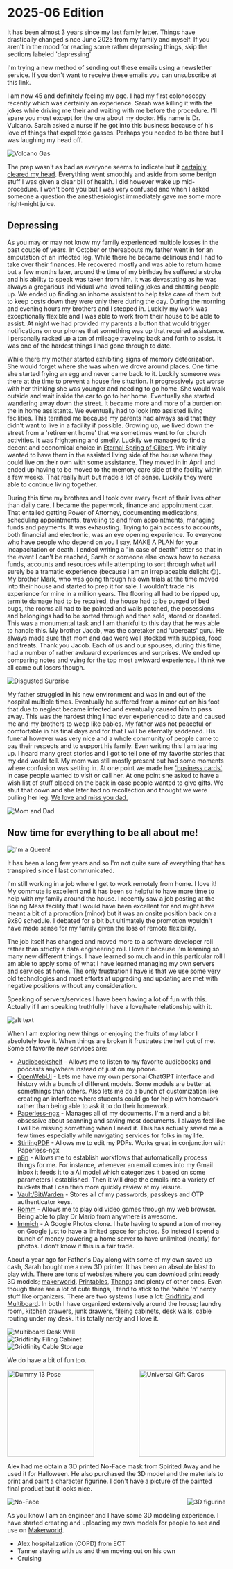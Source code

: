 <!-- markdownlint-disable -->
# 2025-06 Edition

It has been almost 3 years since my last family letter. Things have drastically changed since June 2025 from my family and myself. If you aren't in the mood for reading some rather depressing things, skip the sections labeled 'depressing'

I'm trying a new method of sending out these emails using a newsletter service. If you don't want to receive these emails you can unsubscribe at this link.

I am now 45 and definitely feeling my age. I had my first colonoscopy recently which was certainly an experience. Sarah was killing it with the jokes while driving me their and waiting with me before the procedure. I'll spare you most except for the one about my doctor. His name is Dr. Vulcano. Sarah asked a nurse if he got into this business because of his love of things that expel toxic gasses. Perhaps you needed to be there but I was laughing my head off.


<div>
    <img src="assets/volcano.jpg" alt="Volcano Gas" style="max-height: 200px;">
</div>

The prep wasn't as bad as everyone seems to indicate but it [certainly cleared my head](https://www.quotes.net/mquote/51889). Everything went smoothly and aside from some benign stuff I was given a clear bill of health. I did however wake up mid-procedure. I won't bore you but I was very confused and when I asked someone a question the anesthesiologist immediately gave me some more night-night juice.

## Depressing

As you may or may not know my family experienced multiple losses in the past couple of years. In October or thereabouts my father went in for an amputation of an infected leg. While there he became delirious and I had to take over their finances. He recovered mostly and was able to return home but a few months later, around the time of my birthday he suffered a stroke and his ability to speak was taken from him. It was devastating as he was always a gregarious individual who loved telling jokes and chatting people up. We ended up finding an inhome assistant to help take care of them but to keep costs down they were only there during the day. During the morning and evening hours my brothers and I stepped in. Luckily my work was exceptionally flexible and I was able to work from their house to be able to assist. At night we had provided my parents a button that would trigger notifications on our phones that something was up that required assistance. I personally racked up a ton of mileage traveling back and forth to assist. It was one of the hardest things I had gone through to date.

While there my mother started exhibiting signs of memory deteorization. She would forget where she was when we drove around places. One time she started frying an egg and never came back to it. Luckily someone was there at the time to prevent a house fire situation. It progressively got worse with her thinking she was younger and needing to go home. She would walk outside and wait inside the car to go to her home. Eventually she started wandering away down the street. It became more and more of a burden on the in home assistants. We eventually had to look into assisted living facilities. This terrified me because my parents had always said that they didn't want to live in a facility if possible. Growing up, we lived down the street from a 'retirement home' that we sometimes went to for church activities. It was frightening and smelly. Luckily we managed to find a decent and economical choice in [Eternal Spring of Gilbert](https://eternalspringaz.com/). We initially wanted to have them in the assisted living side of the house where they could live on their own with some assistance. They moved in in April and ended up having to be moved to the memory care side of the facility within a few weeks. That really hurt but made a lot of sense. Luckily they were able to continue living together.

During this time my brothers and I took over every facet of their lives other than daily care. I became the paperwork, finance and appointment czar. That entailed getting Power of Attorney, documenting medications, scheduling appointments, traveling to and from appointments, managing funds and payments. It was exhausting. Trying to gain access to accounts, both financial and electronic, was an eye opening experience. To everyone who have people who depend on you I say, MAKE A PLAN for your incapacitation or death. I ended writing a "in case of death" letter so that in the event I can't be reached, Sarah or someone else knows how to access funds, accounts and resources while attempting to sort through what will surely be a tramatic experience (because I am an irreplaceable delight 😉). My brother Mark, who was going through his own trials at the time moved into their house and started to prep it for sale. I wouldn't trade his experience for mine in a million years. The flooring all had to be ripped up, termite damage had to be repaired, the house had to be purged of bed bugs, the rooms all had to be painted and walls patched, the posessions and belongings had to be sorted through and then sold, stored or donated. This was a monumental task and I am thankful to this day that he was able to handle this. My brother Jacob, was the caretaker and 'ubereats' guru. He always made sure that mom and dad were well stocked with supplies, food and treats. Thank you Jacob. Each of us and our spouses, during this time, had a number of rather awkward experiences and surprises. We ended up comparing notes and vying for the top most awkward experience. I think we all came out losers though.

<div>
    <img src="assets/disgusted_surprise.gif" alt="Disgusted Surprise" style="max-height: 200px;">
</div>

My father struggled in his new environment and was in and out of the hospital multiple times. Eventually he suffered from a minor cut on his foot that due to neglect became infected and eventually caused him to pass away. This was the hardest thing I had ever experienced to date and caused me and my brothers to weep like babies. My father was not peaceful or comfortable in his final days and for that I will be eternally saddened. His funeral however was very nice and a whole community of people came to pay their respects and to support his family. Even writing this I am tearing up. I heard many great stories and I got to tell one of my favorite stories that my dad would tell. My mom was still mostly present but had some moments where confusion was setting in. At one point we made her ['business cards'](https://www.canva.com/design/DAF0Xzs0jS4/_OhlK-JLB7aAIDfZhxEvog/view?utm_content=DAF0Xzs0jS4&utm_campaign=designshare&utm_medium=link&utm_source=editor) in case people wanted to visit or call her. At one point she asked to have a wish list of stuff placed on the back in case people wanted to give gifts. We shut that down and she later had no recollection and thought we were pulling her leg. [We love and miss you dad.](https://www.canva.com/design/DAF0b08oct0/Ha4E7uLvEC6O9jp4z562fw/edit?utm_content=DAF0b08oct0&utm_campaign=designshare&utm_medium=link2&utm_source=sharebutton)

<div>
    <img src="assets/mom_dad.png" alt="Mom and Dad" style="max-height: 200px;">
</div>

## Now time for everything to be all about me!

<div>
    <img src="assets/im_a_queen.webp" alt="I'm a Queen!" style="max-height: 200px;">
</div>

It has been a long few years and so I'm not quite sure of everything that has transpired since I last communicated.

I'm still working in a job where I get to work remotely from home. I love it! My commute is excellent and it has been so helpful to have more time to help with my family around the house. I recently saw a job posting at the Boeing Mesa facility that I would have been excellent for and might have meant a bit of a promotion (minor) but it was an onsite position back on a 9x80 schedule. I debated for a bit but ultimately the promotion wouldn't have made sense for my family given the loss of remote flexibility.

The job itself has changed and moved more to a software developer roll rather than strictly a data engineering roll. I love it because I'm learning so many new different things. I have learned so much and in this particular roll I am able to apply some of what I have learned managing my own servers and services at home. The only frustration I have is that we use some very old technologies and most efforts at upgrading and updating are met with negative positions without any consideration.

Speaking of servers/services I have been having a lot of fun with this. Actually if I am speaking truthfully I have a love/hate relationship with it. <div>
    <img src="assets/love_hate.gif" alt="alt text" style="max-height: 200px;">
</div>

When I am exploring new things or enjoying the fruits of my labor I absolutely love it. When things are broken it frustrates the hell out of me. Some of favorite new services are:

- [Audiobookshelf](https://www.audiobookshelf.org/) - Allows me to listen to my favorite audiobooks and podcasts anywhere instead of just on my phone.
- [OpenWebUI](https://docs.openwebui.com/) - Lets me have my own personal ChatGPT interface and history with a bunch of different models. Some models are better at somethings than others. Also lets me do a bunch of customization like creating an interface where students could go for help with homework rather than being able to ask it to do their homework.
- [Paperless-ngx](https://docs.paperless-ngx.com/) - Manages all of my documents. I'm a nerd and a bit obsessive about scanning and saving most documents. I always feel like I will be missing something when I need it. This has actually saved me a few times especially while navigating services for folks in my life.
- [StirlingPDF](https://stirlingpdf.io/) - Allows me to edit my PDFs. Works great in conjunction with Paperless-ngx
- [n8n](https://n8n.io/) - Allows me to establish workflows that automatically process things for me. For instance, whenever an email comes into my Gmail inbox it feeds it to a AI model which categorizes it based on some parameters I established. Then it will drop the emails into a variety of buckets that I can then more quickly review at my leisure.
- [Vault/BitWarden](https://www.vaultwarden.net/) - Stores all of my passwords, passkeys and OTP authenticator keys.
- [Romm](https://romm.app/) - Allows me to play old video games through my web browser. Being able to play Dr Mario from anywhere is awesome.
- [Immich](https://immich.app/) - A Google Photos clone. I hate having to spend a ton of money on Google just to have a limited space for photos. So instead I spend a bunch of money powering a home server to have unlimited (nearly) for photos. I don't know if this is a fair trade.

About a year ago for Father's Day along with some of my own saved up cash, Sarah bought me a new 3D printer. It has been an absolute blast to play with. There are tons of websites where you can download print ready 3D models; [makerworld](https://makerworld.com/en), [Printables](https://www.printables.com/), [Thangs](https://thangs.com/?sort=trending) and plenty of other ones. Even though there are a lot of cute things, I tend to stick to the 'white 'n' nerdy stuff like organizers. There are two systems I use a lot: [Gridfinity](https://gridfinity.xyz/) and [Multiboard](https://www.multiboard.io/). In both I have organized extensively around the house; laundry room, kitchen drawers, junk drawers, fileing cabinets, desk walls, cable routing under my desk. It is totally nerdy and I love it.

<div>
    <img src="assets/multiboard_desk_wall.jpeg" alt="Multiboard Desk Wall" style="max-height: 200px;">
</div> <div>
    <img src="" alt="Gridfinity Filing Cabinet" style="max-height: 200px;">
</div> <div>
    <img src="" alt="Gridfinity Cable Storage" style="max-height: 200px;">
</div>

We do have a bit of fun too.

<div style="display: flex; justify-content: space-between; align-items: center;">
    <img src="assets/3D_dummy13.jpeg" alt="Dummy 13 Pose" style="height: 200px; margin-right: 10px;">
    <img src="assets/3d_universal_gift_cards.jpeg" alt="Universal Gift Cards" style="height: 200px;">
</div>

Alex had me obtain a 3D printed No-Face mask from Spirited Away and he used it for Halloween. He also purchased the 3D model and the materials to print and paint a character figurine. I don't have a picture of the painted final product but it looks nice.

<div style="display: flex; justify-content: space-between; align-items: center;">
    <img src="assets/3D_noface.jpeg" alt="No-Face" style="max-height: 200px; margin-right: 10px;">
    <img src="assets/3D_figurine.jpeg" alt="3D figurine" style="max-height: 200px;">
</div>

 As you know I am an engineer and I have some 3D modeling experience. I have started creating and uploading my own models for people to see and use on [Makerworld](https://makerworld.com/en/@msfoote).

 


- Alex hospitalization (COPD) from ECT
- Tanner staying with us and then moving out on his own
- Cruising